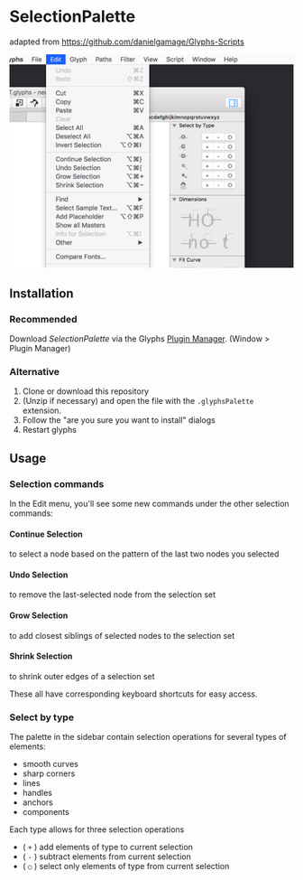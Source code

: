 # SelectionPalette
adapted from https://github.com/danielgamage/Glyphs-Scripts

![Selection Palette Screenshot](https://github.com/danielgamage/SelectionPalette/blob/master/Images/screenshot.png?raw=true)

## Installation
### Recommended
Download _SelectionPalette_ via the Glyphs [Plugin Manager](https://github.com/schriftgestalt/glyphs-packages). (Window > Plugin Manager)

### Alternative
1. Clone or download this repository
1. (Unzip if necessary) and open the file with the `.glyphsPalette` extension.
1. Follow the "are you sure you want to install" dialogs
1. Restart glyphs

## Usage

### Selection commands
In the Edit menu, you'll see some new commands under the other selection commands:
#### Continue Selection
to select a node based on the pattern of the last two nodes you selected
#### Undo Selection
to remove the last-selected node from the selection set
#### Grow Selection
to add closest siblings of selected nodes to the selection set
#### Shrink Selection
to shrink outer edges of a selection set

These all have corresponding keyboard shortcuts for easy access.

### Select by type
The palette in the sidebar contain selection operations for several types of elements:
- smooth curves
- sharp corners
- lines
- handles
- anchors
- components

Each type allows for three selection operations
- ( `+` ) add elements of type to current selection
- ( `-` ) subtract elements from current selection
- ( `○` ) select only elements of type from current selection
